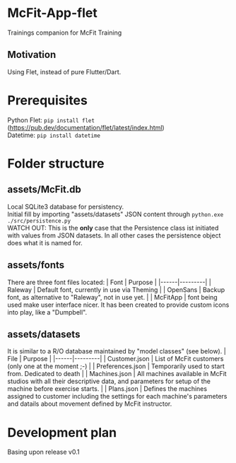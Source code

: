 # McFit-App-flet
Trainings companion for McFit Training

## Motivation
Using Flet, instead of pure Flutter/Dart.

# Prerequisites
Python Flet: ``pip install flet`` (https://pub.dev/documentation/flet/latest/index.html)<br/>
Datetime: ``pip install datetime``

# Folder structure
## assets/McFit.db
Local SQLite3 database for persistency.<br/>
Initial fill by importing "assets/datasets" JSON content through ``python.exe ./src/persistence.py``<br/>
WATCH OUT: This is the **only** case that the Persistence class ist initiated with values from JSON datasets. In all other cases the persistence object does what it is named for.
## assets/fonts
There are three font files located:
| Font | Purpose |
|------|---------|
| Raleway | Default font, currently in use via Theming |
| OpenSans | Backup font, as alternative to "Raleway", not in use yet. |
| McFitApp | font being used make user interface nicer. It has been created to provide custom icons into play, like a "Dumpbell".

## assets/datasets
It is similar to a R/O database maintained by "model classes" (see below).
| File | Purpose |
|------|---------|
| Customer.json | List of McFit customers (only one at the moment ;-) |
| Preferences.json | Temporarily used to start from. Dedicated to death |
| Machines.json | All machines available in McFit studios with all their descriptive data, and parameters for setup of the machine before exercise starts. |
| Plans.json | Defines the machines assigned to customer including the settings for each machine's parameters and datails about movement defined by McFit instructor.<br/>

# Development plan
Basing upon release v0.1


